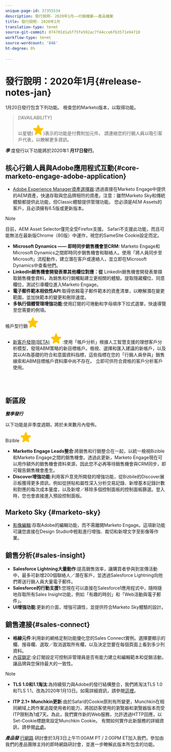 ```yaml
---
unique-page-id: 37355534
description: 發行說明- 2020年1月——行銷檔案——產品檔案
title: 發行說明- 2020年1月
translation-type: tm+mt
source-git-commit: 074701d1a5f75fe592ac7f44cce6fb3571e94710
workflow-type: tm+mt
source-wordcount: '846'
ht-degree: 0%

---
```



# 發行說明：2020年1月{#release-notes-jan}

1月20日發行包含下列功能。 檢查您的Marketo版本，以取得功能。

>[!AVAILABILITY]
>
>
>以星號(![(star)](assets/star-yellow.svg))表示的功能是付費附加元件。 請連絡您的行銷人員以吸引客戶代表，以瞭解更多資訊。

***季*** 度發行以下功能將於2020年1 **月17日發行**。

## 核心行銷人員與Adobe應用程式互動{#core-marketo-engage-adobe-application}

* [Adobe Experience Manager資產選擇器](https://docs.marketo.com/x/_AA6Ag):透過直接在Marketo Engage中提供的AEM資產，快速存取與您品牌相符的資產。注意：雖然Marketo Sky和傳統體驗都提供此功能，但Classic體驗提供管理功能。 您必須是AEM Assets的客戶，且必須擁有6.5版或更新版本。

>[!NOTE]
>
>目前，AEM Asset Selector僅完全受Firefox支援。 Safari不支援此功能，而且可能無法在最新版Chrome（80版）中運作，視您的SameSite Cookie設定而定。

* **Microsoft Dynamics —— 即時同步銷售機會至CRM:** Marketo Engage和Microsoft Dynamics之間即時同步銷售機會和聯絡人。使用「將人員同步至Microsoft」流程動作，建立潛在客戶或連絡人，並立即在Microsoft Dynamics中查看他們。
* **LinkedIn銷售機會開發表單其他欄位對應：從** LinkedIn銷售機會開發表單擷取銷售機會資料，為銷售和行銷觸點建立更相關的體驗。提取隱藏欄位、同意欄位，測試引導欄位進入Marketo Engage。
* **電子郵件範本相依性API**:取得依賴電子郵件範本的資產清單，以瞭解潛在變更範圍，並加快範本的變更和刪除速度。
* **多執行個體管理增強功能**:使用訂閱的可捲動和字母順序下拉式選單，快速導覽至您需要的例項。

帳戶型行銷![(star)](assets/star-yellow.svg)

* [新客戶發現(BETA)](https://docs.marketo.com/x/WQA6Ag) ![（星型）](assets/star-yellow.svg) :使用「帳戶分析」根據人工智慧支援的理想客戶分析模型，發現ABM策略的新目標帳戶。檢視、選擇和匯入建議的新帳戶，以及其以AI為基礎的符合和意圖資料指標，這些指標在您的「行銷人員參與」銷售線索和ABM目標帳戶資料庫中尚不存在。 立即可供符合資格的客戶分析客戶使用。

<br> 

## 新區段

***整季發行***

以下功能是非季度週期，將於未來數月內發佈。

Bizible ![(star)](assets/star-yellow.svg)

* **Marketto Engage Leads整合**:將銷售和行銷整合在一起，以統一檢視Bizible和Marketo Engage之間的銷售機會。透過此更新，Marketo Engage現在可以用作額外的銷售機會資料來源，因此您不必再等待銷售機會與CRM同步，即可報告銷售機會產生。
* **Discover增強功能**:利用客戶意見所開發的增強功能，從Bizbile的Discover展示板獲得更多資訊，例如從拼貼和屬性深入分析交易記錄、新增基本記錄計數和對應的每次成本量度，以及新增／移除多個控制面板的控制面板篩選。登入時，您也會直接進入預設控制面板。

## Marketo Sky {#marketo-sky}

* [影像編輯](https://help.marketo.com/hc/en-us/articles/360041344614-Marketo-Image-Editor):存取Adobe的編輯功能，而不需離開Marketo Engage。這項新功能可讓您直接在Design Studio中輕鬆進行增強、裁切和新增文字至影像等作業。

## 銷售分析{#sales-insight}

* **Salesforce Lightning大量動作**:提高銷售效率，讓購買者參與到宣傳活動中，最多可新增200個聯絡人／潛在客戶，並透過Salesforce Lightning向他們寄送行銷人員大量電子郵件。
* **Salesforce的行動支援1**:您現在可以直接在Salesforce1應用程式中，隨時隨地存取所有Sales Insight功能，例如「有趣的時刻」和「Web活動與電子郵件」。
* **UI增強功能**:更新的介面，增強可讀性，並提供符合Marketo Sky體驗的設計。

## 銷售連接{#sales-connect}

* **格線元件**:利用新的網格定制功能優化您的Sales Connect實例。選擇要顯示的欄、搜尋欄、選取／取消選取所有欄，以及決定您要在每個頁面上看到多少列資料。
* [內容鎖定](https://docs.marketo.com/x/6wA6Ag):全訂閱設定可控制非管理員是否有能力建立和編輯範本和促銷活動，讓品牌與您保持最大的一致性。

>[!NOTE]
>
>* **TLS 1.0和1.1淘汰**:為持續努力與Adobe的發行結構整合，我們將淘汰TLS 1.0和TLS 1.1，改為2020年1月13日。如需詳細資訊，請參閱[這裡](https://nation.marketo.com/docs/DOC-7059-tls-10-11-deprecation-faq)。
   >
   >
* **ITP 2.1+ Munchkin更新**:由於Safari的Cookie原則有所變更，Munchkin在相同網域上跨作業追蹤使用者的能力，將因訪客使用的瀏覽器和瀏覽器版本而受ITP限制為1或7天。為此，我們實作新的Web服務，允許透過HTTP回應，以Set-Cookie標題來設定Munchkin Cookie。 有關如何實作此新服務的詳細資訊，請參閱[此處](https://nation.marketo.com/docs/DOC-7351)。


***產品發*** [行網路](https://engage.marketo.com/Jan_Feb_20_Release_Webinar_Registration.html) 研討會於3月3日上午11:00AM PT / 2:00PM ET加入我們，參加由我們的產品團隊主持的即時網路研討會，並進一步瞭解此版本所包含的功能。
